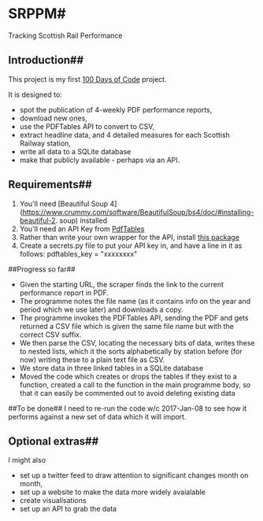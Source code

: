 # SRPPM#
Tracking Scottish Rail Performance

## Introduction##

This project is my first [100 Days of Code](http://github.com/watty62/100-days-of-code) project. 

It is designed to:
* spot the publication of 4-weekly PDF performance reports, 
* download new ones, 
* use the PDFTables API to convert to CSV, 
* extract headline data, and 4 detailed measures for each Scottish Railway station, 
* write all data to a SQLite database
* make that publicly available - perhaps via an API.

## Requirements##

1. You'll need [Beautiful Soup 4](https://www.crummy.com/software/BeautifulSoup/bs4/doc/#installing-beautiful-2. soup) installed 
3. You'll need an API Key from [PdfTables](https://pdftables.com/pdf-to-excel-api)
4. Rather than write your own wrapper for the API, install [this package](https://github.com/pdftables/python-pdftables-api)
5. Create a secrets.py file to put your API key in, and have a line in it as follows:
pdftables_key = "xxxxxxxx"

##Progress so far##

* Given the starting URL, the scraper finds the link to the current performance report in PDF.
* The programme notes the file name (as it contains info on the year and period which we use later) and downloads a copy. 
* The programme invokes the PDFTables API, sending the PDF and gets returned a CSV file which is given the same file name but with the correct CSV suffix. 
* We then parse the CSV, locating the necessary bits of data, writes these to nested lists, which it the sorts alphabetically by station before (for now) writing these to a plain text file as CSV.
* We store data in three linked tables in a SQLite database
* Moved the code which creates or drops the tables if they exist to a function, created a call to the function in the main programme body, so that it can easily be commented out to avoid deleting existing data

##To be done##
I need to re-run the code w/c 2017-Jan-08 to see how it performs against a new set of data which it will import. 


## Optional extras##

I might also

* set up a twitter feed to draw attention to significant changes month on month, 
* set up a website to make the data more widely avaialable
* create visualisations
* set up an API to grab the data
